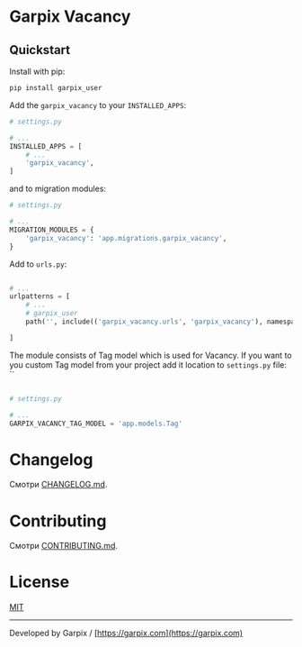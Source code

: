 # Garpix Vacancy


## Quickstart

Install with pip:

```bash
pip install garpix_user
```

Add the `garpix_vacancy` to your `INSTALLED_APPS`:

```python
# settings.py

# ...
INSTALLED_APPS = [
    # ...
    'garpix_vacancy',
]
```

and to migration modules:

```python
# settings.py

# ...
MIGRATION_MODULES = {
    'garpix_vacancy': 'app.migrations.garpix_vacancy',
}
```

Add to `urls.py`:

```python

# ...
urlpatterns = [
    # ...
    # garpix_user
    path('', include(('garpix_vacancy.urls', 'garpix_vacancy'), namespace='garpix_vacancy')),

]
```

The module consists of Tag model which is used for Vacancy. If you want to you custom Tag model from your project add it location to `settings.py` file:
``

```python

# settings.py

# ...
GARPIX_VACANCY_TAG_MODEL = 'app.models.Tag'

```


# Changelog

Смотри [CHANGELOG.md](CHANGELOG.md).

# Contributing

Смотри [CONTRIBUTING.md](CONTRIBUTING.md).

# License

[MIT](LICENSE)

---

Developed by Garpix / [https://garpix.com](https://garpix.com)